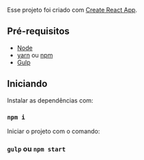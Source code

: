 Esse projeto foi criado com [Create React App](https://github.com/facebook/create-react-app).

## Pré-requisitos

- [Node](https://nodejs.org/en/)
- [yarn](https://yarnpkg.com/) ou [npm](https://www.npmjs.com/get-npm)
- [Gulp](https://gulpjs.com/)

## Iniciando

Instalar as dependências com:

### `npm i`

Iniciar o projeto com o comando:

### `gulp` ou `npm start`
